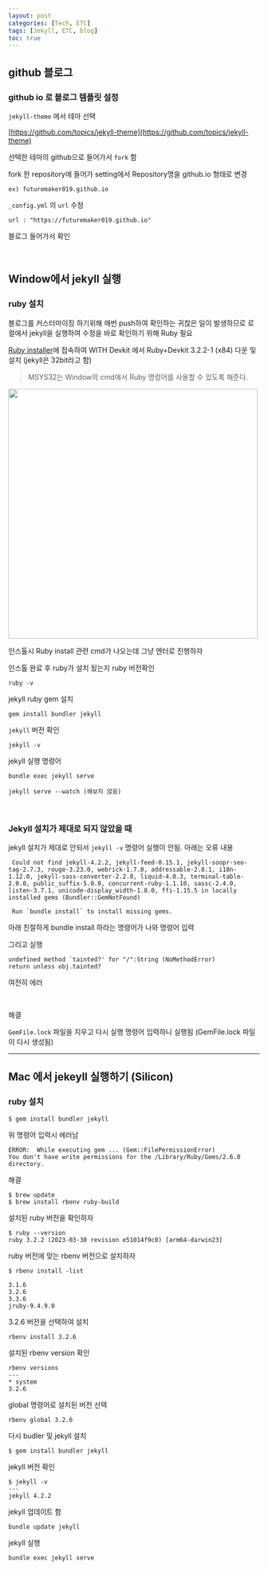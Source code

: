 ```yaml
---
layout: post
categories: [Tech, ETC]
tags: [Jekyll, ETC, blog]
toc: true
---
```


## github 블로그

### github io 로 블로그 템플릿 설정

`jekyll-theme` 에서 테마 선택

[https://github.com/topics/jekyll-theme](https://github.com/topics/jekyll-theme)

선택한 테마의 github으로 들어가서 `fork` 함

fork 한 repository에 들어가 setting에서 Repository명을 github.io 형태로 변경
```
ex) futuremaker019.github.io
```

`_config.yml` 의 `url` 수정
```
url : "https://futuremaker019.github.io"
```

블로그 들어가서 확인

<br>


## Window에서 jekyll 실행

### ruby 설치

블로그를 커스터마이징 하기위해 매번 push하여 확인하는 귀찮은 일이 발생하므로 로컬에서 jekyll을 실행하여 수정을 바로 확인하기 위해 Ruby 필요

[Ruby installer](https://rubyinstaller.org/downloads/)에 접속하여 WITH Devkit 에서 Ruby+Devkit 3.2.2-1 (x84) 다운 및 설치 (jekyll은 32bit라고 함)

> MSYS32는 Window의 cmd에서 Ruby 명령어를 사용할 수 있도록 해준다.

 <img src='{{"/assets/images/etc/ruby.png" | relative_url}}' width="500"/>


<br>

인스톨시 Ruby install 관련 cmd가 나오는데 그냥 엔터로 진행하자

인스톨 완료 후 ruby가 설치 됬는지 ruby 버전확인

```vi
ruby -v
```

jekyll ruby gem 설치

```
gem install bundler jekyll
```

`jekyll` 버전 확인

```
jekyll -v
```

jekyll 실행 명령어

```
bundle exec jekyll serve

jekyll serve --watch (해보지 않음)
```



<br>

### Jekyll 설치가 제대로 되지 않았을 때

jekyll 설치가 제대로 안되서 `jekyll -v` 명령어 실행이 안됨. 아래는 오류 내용

```
 Could not find jekyll-4.2.2, jekyll-feed-0.15.1, jekyll-soopr-seo-tag-2.7.3, rouge-3.23.0, webrick-1.7.0, addressable-2.8.1, i18n-1.12.0, jekyll-sass-converter-2.2.0, liquid-4.0.3, terminal-table-2.0.0, public_suffix-5.0.0, concurrent-ruby-1.1.10, sassc-2.4.0, listen-3.7.1, unicode-display_width-1.8.0, ffi-1.15.5 in locally installed gems (Bundler::GemNotFound)  

 Run `bundle install` to install missing gems.
```

아래 친절하게 bundle install 하라는 명령어가 나와 명령어 입력

그리고 실행

```
undefined method `tainted?' for "/":String (NoMethodError)
return unless obj.tainted?
```

여전히 에러

<br>

해결

`GemFile.lock` 파일을 지우고 다시 실행 명령어 입력하니 실행됨 (GemFile.lock 파일이 다시 생성됨)

---

## Mac 에서 jekeyll 실행하기 (Silicon)



### ruby 설치

```vi
$ gem install bundler jekyll
```

위 명령어 입력시 에러남
```vi
ERROR:  While executing gem ... (Gem::FilePermissionError)
You don't have write permissions for the /Library/Ruby/Gems/2.6.0 directory.
```

해결

```
$ brew update
$ brew install rbenv ruby-build
```

설치된 ruby 버전을 확인하자

```vi
$ ruby --version
ruby 3.2.2 (2023-03-30 revision e51014f9c0) [arm64-darwin23]
```

ruby 버전에 맞는 rbenv 버전으로 설치하자

```
$ rbenv install -list

3.1.6
3.2.6
3.3.6
jruby-9.4.9.0
```

3.2.6 버전을 선택하여 설치

```
rbenv install 3.2.6
```

설치된 rbenv version 확인

```
rbenv versions
---
* system
3.2.6
```

global 명령어로 설치된 버전 선택

```
rbenv global 3.2.6
```

다시 budler 및 jekyll 설치

```
$ gem install bundler jekyll
```

jekyll 버전 확인
```
$ jekyll -v 
---
jekyll 4.2.2
```

jekyll 업데이트 함

```
bundle update jekyll
```

jekyll 실행

```
bundle exec jekyll serve
```

